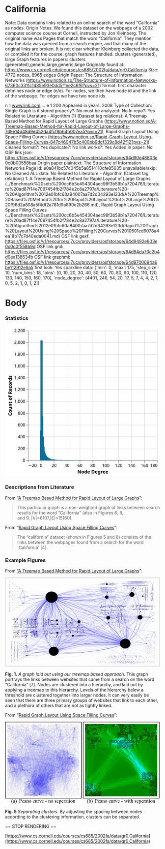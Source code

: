 # California

Note: Data contains links related to an online search of the word “California” as nodes.
Origin Notes: We found this dataset on the webpage of a 2002 computer science course at Cornell, instructed by Jon Kleinberg. The original name was Pages that match the word “California”. They mention how the data was queried from a search engine, and that many of the original links are broken.  It is not clear whether Kleinberg collected the data, or compiled it for the course.
graph features handled: clusters (generated), large
Graph features in papers: clusters (generated),generic,large,generic,large
Originally found at: https://www.cs.cornell.edu/courses/cs685/2002fa/data/gr0.California
Size: 4772 nodes, 8965 edges
Origin Paper: The Structure of Information Networks (https://www.notion.so/The-Structure-of-Information-Networks-67360c3311c1485e93e0dd5f1ee2c6f6?pvs=21)
format: first character detmines node or edge (n/e). For nodes, we then have node id and the link of the webpage. For edges we have two node ids. 

n 1 www.link.com
…
e 1 200
Appeared in years: 2008
Type of Collection: Single Graph
is it stored properly?: No
must be analyzed: No
In repo?: Yes
Related to Literature - Algorithm (1) (Dataset tag relations): A Treemap Based Method for Rapid Layout of Large Graphs (https://www.notion.so/A-Treemap-Based-Method-for-Rapid-Layout-of-Large-Graphs-7d9e14d48d9e452da4fcf8b64b007ea5?pvs=21), Rapid Graph Layout Using Space Filling Curves (https://www.notion.so/Rapid-Graph-Layout-Using-Space-Filling-Curves-847c46047b5c400bb9dcf339c8d42f12?pvs=21)
cleaned format?: Yes
duplicate?: No
link works?: Yes
Added in paper: No
OSF link json: https://files.osf.io/v1/resources/j7ucv/providers/osfstorage/64d90e48803e0c0b00558baa
Origin paper plaintext: The Structure of Information Networks
Page id: e0a841bc57c045b5a8514110cfe85635
unavailable/skip: No
Cleaned ALL data: No
Related to Literature - Algorithm (Dataset tag relations) 1: A Treemap Based Method for Rapid Layout of Large Graphs (../Benchmark%20sets%200cc6b5e454304aec98f3b59b1a720476/Literature%20ad87f14e7097454fb2f784e2c8a2797a/Literature%20-%20Algorithm%2012e01bfc60a84007aa7d2d34293e123d/A%20Treemap%20Based%20Method%20for%20Rapid%20Layout%20of%20Large%20G%20f96d2a808a5f4df2a781d9a890e2b266.md), Rapid Graph Layout Using Space Filling Curves (../Benchmark%20sets%200cc6b5e454304aec98f3b59b1a720476/Literature%20ad87f14e7097454fb2f784e2c8a2797a/Literature%20-%20Algorithm%2012e01bfc60a84007aa7d2d34293e123d/Rapid%20Graph%20Layout%20Using%20Space%20Filling%20Curves%2010601cd6078a4ea18b17c7d40eda0041.md)
OSF link gexf: https://files.osf.io/v1/resources/j7ucv/providers/osfstorage/64d9492e803e0c0c0f558b9d
OSF link gml: https://files.osf.io/v1/resources/j7ucv/providers/osfstorage/64d94da70c2b4d0ea138634b
OSF link graphml: https://files.osf.io/v1/resources/j7ucv/providers/osfstorage/64d9700094a6be112912e9a5
first look: Yes
sparkline data: {'min': 0, 'max': 175, 'step_size': 10, 'num_bins': 18, 'bins': [0, 10, 20, 30, 40, 50, 60, 70, 80, 90, 100, 110, 120, 130, 140, 150, 160, 170], 'node_degree': [4401, 246, 54, 20, 17, 5, 7, 4, 4, 2, 1, 0, 5, 2, 1, 0, 1, 2]}

# Body

### Statistics

![degree_distr.svg](California%20e0a841bc57c045b5a8514110cfe85635/degree_distr.svg)

### Descriptions from Literature

From [“A Treemap Based Method for Rapid Layout of Large Graphs](https://ieeexplore.ieee.org/document/4475481)”:

> This particular graph is a non-weighted graph of links between search results for the word “California” (also in Figures 6, 8, and 9, |V|=6107,|E|=15160).
> 

From “[Rapid Graph Layout Using Space Filling Curves](https://ieeexplore.ieee.org/document/4658143)”:

> The “california” dataset (shown in Figures 5 and 8) consists of the links between the webpages found from a search for the word 'California' [4].
> 

### Example Figures

From [“A Treemap Based Method for Rapid Layout of Large Graphs](https://ieeexplore.ieee.org/document/4475481)”:

![Untitled](California%20e0a841bc57c045b5a8514110cfe85635/Untitled.png)

**Fig. 1.** *A graph laid out using our treemap based approach*. This graph portrays the links between websites that came from a search on the word “California” [7]. Nodes are clustered into a hierarchy, and laid out by applying a treemap to this hierarchy. Levels of the hierarchy below a threshold are clustered together into larger nodes. It can very easily be seen that there are three primary groups of websites that link to each other, and a plethora of others that are not as tightly linked.

From “[Rapid Graph Layout Using Space Filling Curves](https://ieeexplore.ieee.org/document/4658143)”:

![Untitled](California%20e0a841bc57c045b5a8514110cfe85635/Untitled%201.png)

**Fig. 5** *Separating clusters.* By adjusting the spacing between nodes according to the clustering information, clusters can be separated.

== STOP RENDERING ==

[https://www.cs.cornell.edu/courses/cs685/2002fa/data/gr0.California](https://www.cs.cornell.edu/courses/cs685/2002fa/data/gr0.California)